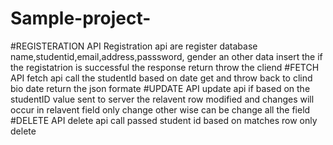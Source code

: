 # Sample-project-
#REGISTERATION API
Registration api are register database name,studentid,email,address,passsword,
gender an other data insert the if the registatrion is successful the response return throw the cliend
#FETCH API
fetch api call the studentId  based on date get and throw back to clind bio date return the json formate
#UPDATE API
update api if based on the studentID value sent to server  the relavent row modified and changes will occur in  relavent field only
change other wise can be change all the  field
#DELETE API
delete api call passed student id based on matches  row only delete
